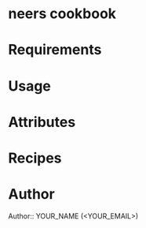 # neers cookbook

# Requirements

# Usage

# Attributes

# Recipes

# Author

Author:: YOUR_NAME (<YOUR_EMAIL>)
